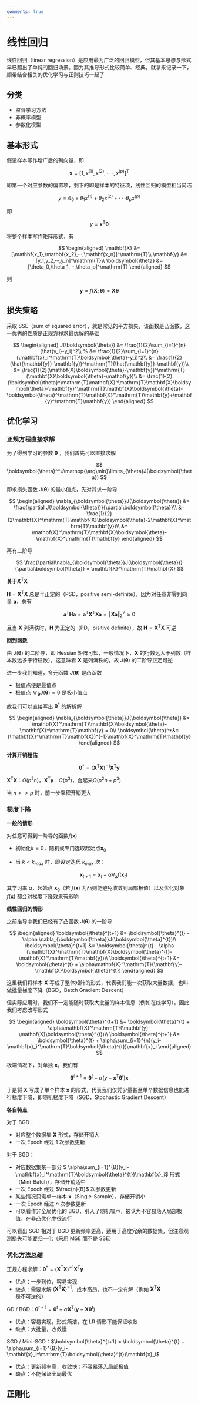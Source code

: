 ```yaml
---
comments: true
---
```


# 线性回归

线性回归（linear regression）是应用最为广泛的回归模型，但其基本思想与形式早已超出了单纯的回归场景。因为其推导形式比较简单、经典，就拿来记录一下，顺带结合相关的优化学习与正则技巧一起了

## 分类
- 监督学习方法
- 非概率模型
- 参数化模型

## 基本形式

假设样本写作增广后的列向量，即

$$
\mathbf{x} = [1,x^{(1)},x^{(2)},···,x^{(p)}]^\mathrm{T}
$$

即第一个对应参数的偏置项，剩下的即是样本的特征项，线性回归的模型相当简洁

$$
y = \theta_0+\theta_1x^{(1)}+\theta_2x^{(2)}+···\theta_px^{(p)}
$$

即

$$
y = \mathbf{x}^\mathrm{T}\boldsymbol{\theta}
$$

将整个样本写作矩阵形式，有

$$
\begin{aligned}
\mathbf{X} &= [\mathbf{x_1},\mathbf{x_2},···,\mathbf{x_n}]^\mathrm{T}\\
\mathbf{y} &= [y_1,y_2,···,y_n]^\mathrm{T}\\
\boldsymbol{\theta} &= [\theta_0,\theta_1,···,\theta_p]^\mathrm{T}
\end{aligned}
$$

则

$$
\mathbf{y} = f(\mathbf{X};\boldsymbol{\theta}) = \mathbf{X}\boldsymbol{\theta}
$$

## 损失策略

采取 SSE（sum of squared error），就是常见的平方损失，该函数是凸函数，这一优秀的性质是正规方程求最优解的基础

$$
\begin{aligned}
J(\boldsymbol{\theta}) &= \frac{1}{2}\sum_{i=1}^{n}(\hat{y_i}-y_i)^2\\
% &= \frac{1}{2}\sum_{i=1}^{n}(\mathbf{x}_i^\mathrm{T}\boldsymbol{\theta}-y_i)^2\\
&= \frac{1}{2}(\hat{\mathbf{y}}-\mathbf{y})^\mathrm{T}(\hat{\mathbf{y}}-\mathbf{y})\\
&= \frac{1}{2}(\mathbf{X}\boldsymbol{\theta}-\mathbf{y})^\mathrm{T}(\mathbf{X}\boldsymbol{\theta}-\mathbf{y})\\
&= \frac{1}{2}(\boldsymbol{\theta}^\mathrm{T}\mathbf{X}^\mathrm{T}\mathbf{X}\boldsymbol{\theta}-\mathbf{y}^\mathrm{T}\mathbf{X}\boldsymbol{\theta}-\boldsymbol{\theta}^\mathrm{T}\mathbf{X}^\mathrm{T}\mathbf{y}+\mathbf{y}^\mathrm{T}\mathbf{y})
\end{aligned}
$$

## 优化学习

### 正规方程直接求解

为了得到学习的参数 $\boldsymbol{\theta}$ ，我们首先可以直接求解

$$
\boldsymbol{\theta}^*=\mathop{\arg\min}\limits_{\theta}J(\boldsymbol{\theta})
$$

即求损失函数 $J(\boldsymbol{\theta})$ 的最小值点，先对其求一阶导

$$
\begin{aligned}
\nabla_{\boldsymbol{\theta}}J(\boldsymbol{\theta}) &= \frac{\partial J(\boldsymbol{\theta})}{\partial\boldsymbol{\theta}}\\
&= \frac{1}{2}(2\mathbf{X}^\mathrm{T}\mathbf{X}\boldsymbol{\theta}-2\mathbf{X}^\mathrm{T}\mathbf{y})\\
&= \mathbf{X}^\mathrm{T}\mathbf{X}\boldsymbol{\theta}-\mathbf{X}^\mathrm{T}\mathbf{y}
\end{aligned}
$$

再有二阶导

$$
\frac{\partial\nabla_{\boldsymbol{\theta}}J(\boldsymbol{\theta})}{\partial\boldsymbol{\theta}} = \mathbf{X}^\mathrm{T}\mathbf{X}
$$

**关于$\mathbf{X}^\mathrm{T}\mathbf{X}$**

$\mathbf{H} = \mathbf{X}^\mathrm{T}\mathbf{X}$ 总是半正定的（PSD，positive semi-definite），因为对任意非零列向量 $\mathbf{a}$，总有

$$
\mathbf{a}^\mathrm{T}\mathbf{H}\mathbf{a} = \mathbf{a}^\mathrm{T}\mathbf{X}^\mathrm{T}\mathbf{X}\mathbf{a} = \Vert\mathbf{X}\mathbf{a}\Vert_2^2 \geq 0
$$

且当 $\mathbf{X}$ 列满秩时，$\mathbf{H}$ 为正定的（PD，pisitive definite），故 $\mathbf{H} = \mathbf{X}^\mathrm{T}\mathbf{X}$ 可逆

**回到函数**

由 $J(\boldsymbol{\theta})$ 的二阶导，即 Hessian 矩阵可知，一般情况下，$\mathbf{X}$ 的行数远大于列数（样本数远多于特征数），这意味着 $\mathbf{X}$ 是列满秩的，故 $J(\boldsymbol{\theta})$ 的二阶导正定可逆

进一步我们知道，多元函数 $J(\boldsymbol{\theta})$ 是凸函数

- 极值点便是最值点
- 极值点 $\nabla_{\boldsymbol{\theta}}J(\boldsymbol{\theta}) = 0$ 是极小值点

故我们可以直接写出 $\boldsymbol{\theta}^*$ 的解析解

$$
\begin{aligned}
\nabla_{\boldsymbol{\theta}}J(\boldsymbol{\theta}) &= \mathbf{X}^\mathrm{T}\mathbf{X}\boldsymbol{\theta}-\mathbf{X}^\mathrm{T}\mathbf{y} = 0\\
\boldsymbol{\theta}^*&=  (\mathbf{X}^\mathrm{T}\mathbf{X})^{-1}\mathbf{X}^\mathrm{T}\mathbf{y}
\end{aligned}
$$

**计算开销粗估**

$$
\boldsymbol{\theta}^* =  (\mathbf{X}^\mathrm{T}\mathbf{X})^{-1}\mathbf{X}^\mathrm{T}\mathbf{y}
$$

$\mathbf{X}^\mathrm{T}\mathbf{X}$：$O(p^2n)$，$\mathbf{X}^\mathrm{T}\mathbf{y}$：$O(p^3)$，合起来$O(p^2n+p^3)$

当 $n >> p$ 时，前一步乘积开销更大

### 梯度下降

**一般的情形**

对任意可得到一阶导的函数$f(\mathbf{x})$

- 初始化$k = 0$，随机或专门选取起始点$\mathbf{x}_0$
- 当 $k < k_{max}$ 时，即设定迭代 $k_{max}$ 次：

    $$
    \mathbf{x}_{t+1} = \mathbf{x}_t - \alpha \nabla_{\mathbf{x}}f(\mathbf{x}_t)
    $$

其学习率 $\alpha$，起始点 $\mathbf{x}_0$（若 $f(\mathbf{x})$ 为凸则能避免收敛到局部极值）以及优化对象 $f(\mathbf{x})$ 都会对梯度下降效果有影响

**线性回归的情形**

之前推导中我们已经有了凸函数 $J(\boldsymbol{\theta})$ 的一阶导

$$
\begin{aligned}
\boldsymbol{\theta}^{t+1} &= \boldsymbol{\theta}^{t} - \alpha \nabla_{\boldsymbol{\theta}}J(\boldsymbol{\theta}^{t})\\
\boldsymbol{\theta}^{t+1} &= \boldsymbol{\theta}^{t} - \alpha (\mathbf{X}^\mathrm{T}\mathbf{X}\boldsymbol{\theta}^{t}-\mathbf{X}^\mathrm{T}\mathbf{y})\\
\boldsymbol{\theta}^{t+1} &= \boldsymbol{\theta}^{t} + \alpha\mathbf{X}^\mathrm{T}(\mathbf{y}-\mathbf{X}\boldsymbol{\theta}^{t})
\end{aligned}
$$

这里我们将样本 $\mathbf{X}$ 写成了整体矩阵的形式，代表我们能一次获取大量数据，也叫做批量梯度下降（BGD，Batch Gradient Descent）

但实际应用时，我们不一定能随时获取大批量的样本信息（例如在线学习）。因此我们考虑改写形式

$$
\begin{aligned}
\boldsymbol{\theta}^{t+1} &= \boldsymbol{\theta}^{t} + \alpha\mathbf{X}^\mathrm{T}(\mathbf{y}-\mathbf{X}\boldsymbol{\theta}^{t})\\
\boldsymbol{\theta}^{t+1} &= \boldsymbol{\theta}^{t} + \alpha\sum_{i=1}^{n}(y_i-\mathbf{x}_i^\mathrm{T}\boldsymbol{\theta}^{t})\mathbf{x}_i
\end{aligned}
$$

极端情况下，对单独 $\mathbf{x}$，我们有

$$
\boldsymbol{\theta}^{t+1} = \boldsymbol{\theta}^{t} + \alpha (y-\mathbf{x}^\mathrm{T}\boldsymbol{\theta}^{t})\mathbf{x}
$$

于是将 $\mathbf{X}$ 写成了单个样本 $\mathbf{x}$ 的形式，代表我们仅凭少量甚至单个数据信息也能进行梯度下降，即随机梯度下降（SGD，Stochastic Gradient Descent）

**各自特点**

对于 BGD：

- 对应整个数据集 $\mathbf{X}$ 形式，存储开销大
- 一次 Epoch 经过 1 次参数更新

对于 SGD：

- 对应数据集某一部分 $ \alpha\sum_{i=1}^{B}(y_i-\mathbf{x}_i^\mathrm{T}\boldsymbol{\theta}^{t})\mathbf{x}_i$ 形式（Mini-Batch），存储开销适中
- 一次 Epoch 经过 $\frac{n}{B}$ 次参数更新
- 某些情况只需单一样本 $\mathbf{x}$（Single-Sample），存储开销小
- 一次 Epoch 经过 $n$ 次参数更新
- 可以看作非全局优化的 BGD，引入了随机噪声，被认为不容易落入局部极值，在非凸优化中很流行

可以看出 SGD 相对于 BGD 更新频率更高，适用于高度冗余的数据集，但注意观测损失可能要归一化（采用 MSE 而不是 SSE）

### 优化方法总结

正规方程求解：$\boldsymbol{\theta}^* =  (\mathbf{X}^\mathrm{T}\mathbf{X})^{-1}\mathbf{X}^\mathrm{T}\mathbf{y}$

- 优点：一步到位，容易实现
- 缺点：需要求解 $(\mathbf{X}^\mathrm{T}\mathbf{X})^{-1}$，成本高昂，也不一定有解（例如 $\mathbf{X}^\mathrm{T}\mathbf{X}$ 是不可逆的）

GD / BGD：$\boldsymbol{\theta}^{t+1} = \boldsymbol{\theta}^{t} + \alpha\mathbf{X}^\mathrm{T}(\mathbf{y}-\mathbf{X}\boldsymbol{\theta}^{t})$

- 优点：容易实现，形式简洁，在 LR 情形下能保证收敛
- 缺点：大批量，收敛慢

SGD / Mini-SGD：$\boldsymbol{\theta}^{t+1} = \boldsymbol{\theta}^{t} + \alpha\sum_{i=1}^{B}(y_i-\mathbf{x}_i^\mathrm{T}\boldsymbol{\theta}^{t})\mathbf{x}_i$

- 优点：更新频率高，收敛快；不容易落入局部极值
- 缺点：不能保证全局最优

## 正则化

